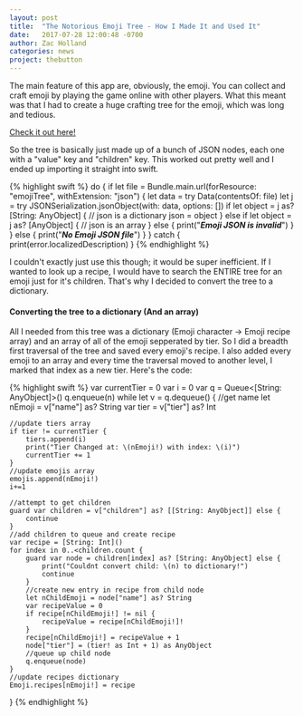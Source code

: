 ```yaml
---
layout: post
title:  "The Notorious Emoji Tree - How I Made It and Used It"
date:   2017-07-28 12:00:48 -0700
author: Zac Holland
categories: news
project: thebutton
---
```


The main feature of this app are, obviously, the emoji. You can collect and craft emoji by playing the game online with other players. What this meant was that I had to create a huge crafting tree for the emoji, which was long and tedious.  
  
[Check it out here!](/emojiTree.html)  

So the tree is basically just made up of a bunch of JSON nodes, each one with a "value" key and "children" key. This worked out pretty well and I ended up importing it straight into swift.

{% highlight swift %}
do {
    if let file = Bundle.main.url(forResource: "emojiTree", withExtension: "json") {
        let data = try Data(contentsOf: file)
        let j = try JSONSerialization.jsonObject(with: data, options: [])
        if let object = j as? [String: AnyObject] {
            // json is a dictionary
            json = object
        } else if let object = j as? [AnyObject] {
            // json is an array
        } else {
            print("***Emoji JSON is invalid***")
        }
    } else {
        print("***No Emoji JSON file***")
    }
} catch {
    print(error.localizedDescription)
}
{% endhighlight %}

I couldn't exactly just use this though; it would be super inefficient. If I wanted to look up a recipe, I would have to search the ENTIRE tree for an emoji just for it's children. That's why I decided to convert the tree to a dictionary.  
  
#### Converting the tree to a dictionary (And an array)
All I needed from this tree was a dictionary (Emoji character -> Emoji recipe array) and an array of all of the emoji sepperated by tier. So I did a breadth first traversal of the tree and saved every emoji's recipe. I also added every emoji to an array and every time the traversal moved to another level, I marked that index as a new tier. Here's the code: 

{% highlight swift %}
var currentTier = 0
var i = 0
var q = Queue<[String: AnyObject]>()
q.enqueue(n)
while let v = q.dequeue() {
    //get name
    let nEmoji = v["name"] as? String
    var tier = v["tier"] as? Int
    
    //update tiers array
    if tier != currentTier {
        tiers.append(i)
        print("Tier Changed at: \(nEmoji!) with index: \(i)")
        currentTier += 1
    }
    //update emojis array
    emojis.append(nEmoji!)
    i+=1
    
    //attempt to get children
    guard var children = v["children"] as? [[String: AnyObject]] else {
        continue
    }
    //add children to queue and create recipe
    var recipe = [String: Int]()
    for index in 0..<children.count {
        guard var node = children[index] as? [String: AnyObject] else {
            print("Couldnt convert child: \(n) to dictionary!")
            continue
        }
        //create new entry in recipe from child node
        let nChildEmoji = node["name"] as? String
        var recipeValue = 0
        if recipe[nChildEmoji!] != nil {
            recipeValue = recipe[nChildEmoji!]!
        }
        recipe[nChildEmoji!] = recipeValue + 1
        node["tier"] = (tier! as Int + 1) as AnyObject
        //queue up child node
        q.enqueue(node)
    }
    //update recipes dictionary
    Emoji.recipes[nEmoji!] = recipe
}
{% endhighlight %}